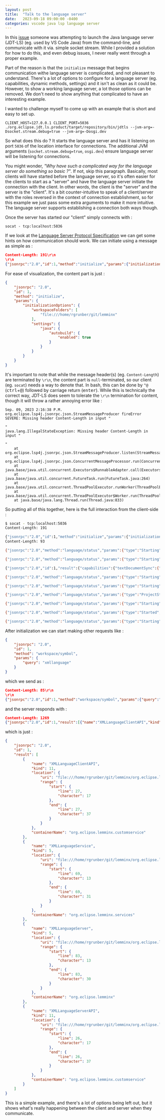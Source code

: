 ```yaml
---
layout: post
title:  "Talk to the language server"
date:   2023-09-18 09:00:00 -0400
categories: vscode java lsp language server
---
```


In this [issue](https://github.com/eclipse/eclipse.jdt.ls/issues/2313) someone was attempting to launch the Java language server (JDT-LS) (eg. used by VS Code Java) from the command-line, and communicate with it via. simple socket stream. While I provided a solution for how to do this, and even debug issues, I never really went through a proper example.

Part of the reason is that the `initialize` message that begins communication withe language server is complicated, and not pleasant to understand. There's a lot of options to configure for a language server (eg. capabilities, dynamic methods, settings) and it isn't as clean as it could be. However, to show a working language server, a lot those options can be removed. We don't need to show anything that complicated to have an interesting example.

I wanted to challenge myself to come up with an example that is short and easy to set up.

```
CLIENT_HOST=127.0.0.1 CLIENT_PORT=5036 ./org.eclipse.jdt.ls.product/target/repository/bin/jdtls --jvm-arg=-Dsocket.stream.debug=true --jvm-arg=-Dosgi.dev
```

So what does this do ? It starts the language server and has it listening on port `5036` of the location interface for connections. The additional JVM arguments (`socket.stream.debug=true`, `osgi.dev`) ensure language server will be listening for connections.

You might wonder, *"Why have such a complicated way for the language server do something so basic ?"*. If not, skip this paragraph. Basically, most clients will have started before the language server, so it's often easier for the clients to start as a "server" and have the language server initiate the connection with the client. In other words, the client is the "server" and the server is the "client". It's a bit counter-intuitive to speak of a client/server with the roles reversed in the context of connection establishment, so for this example we just pass some extra arguments to make it more intuitive. The language server supports establishing a connection both ways though.

Once the server has started our "client" simply connects with :

`socat - tcp:localhost:5036`

If we look at the [Language Server Protocol Specification](https://microsoft.github.io/language-server-protocol/specifications/lsp/3.17/specification/#baseProtocol) we can get some hints on how communication should work. We can initiate using a message as simple as :

```json
Content-Length: 191\r\n
\r\n
{"jsonrpc":"2.0","id":1,"method":"initialize","params":{"initializationOptions":{"workspaceFolders":["file:///home/rgrunber/git/lemminx"],"settings":{"java":{"autobuild":{"enabled":true}}}}}}
```

For ease of visualization, the content part is just :

```json
{
    "jsonrpc": "2.0",
    "id": 1,
    "method": "initialize",
    "params": {
        "initializationOptions": {
            "workspaceFolders": [
                "file:///home/rgrunber/git/lemminx"
            ],
            "settings": {
                "java": {
                    "autobuild": {
                        "enabled": true
                    }
                }
            }
        }
    }
}
```

It's important to note that while the message header(s) (eg. `Content-Length`) are terminated by `\r\n`, the content part is `null`-terminated, so our client (eg. `socat`) needs a way to denote that. In bash, this can be done by `^@` (<kbd>ctrl</kbd>+<kbd>@</kbd>) followed by carriage return (<kbd>enter</kbd>). While this is technically the correct way, JDT-LS does seem to tolerate the `\r\n` termination for content, though it will throw a rather annoying error like :

```
Sep. 09, 2023 2:16:38 P.M. org.eclipse.lsp4j.jsonrpc.json.StreamMessageProducer fireError
SEVERE: Missing header Content-Length in input "

"
java.lang.IllegalStateException: Missing header Content-Length in input "

"
	at org.eclipse.lsp4j.jsonrpc.json.StreamMessageProducer.listen(StreamMessageProducer.java:91)
	at org.eclipse.lsp4j.jsonrpc.json.ConcurrentMessageProcessor.run(ConcurrentMessageProcessor.java:113)
	at java.base/java.util.concurrent.Executors$RunnableAdapter.call(Executors.java:539)
	at java.base/java.util.concurrent.FutureTask.run(FutureTask.java:264)
	at java.base/java.util.concurrent.ThreadPoolExecutor.runWorker(ThreadPoolExecutor.java:1136)
	at java.base/java.util.concurrent.ThreadPoolExecutor$Worker.run(ThreadPoolExecutor.java:635)
	at java.base/java.lang.Thread.run(Thread.java:833)
```

So putting all of this together, here is the full interaction from the client-side :

```bash
$ socat - tcp:localhost:5036
Content-Length: 191

{"jsonrpc":"2.0","id":1,"method":"initialize","params":{"initializationOptions":{"workspaceFolders":["file:///home/rgrunber/git/lemminx"],"settings":{"java":{"autobuild":{"enabled":true}}}}}}^@
Content-Length: 93

{"jsonrpc":"2.0","method":"language/status","params":{"type":"Starting","message":"Init..."}}Content-Length: 118

{"jsonrpc":"2.0","method":"language/status","params":{"type":"Starting","message":"0% Starting Java Language Server"}}Content-Length: 2384

{"jsonrpc":"2.0","id":1,"result":{"capabilities":{"textDocumentSync":{"openClose":true,"change":2,"save":{"includeText":true}},"hoverProvider":true,"completionProvider":{"resolveProvider":true,"triggerCharacters":[".","@","#","*"," "]},"signatureHelpProvider":{"triggerCharacters":["(",","]},"definitionProvider":true,"typeDefinitionProvider":true,"implementationProvider":true,"referencesProvider":true,"documentHighlightProvider":true,"documentSymbolProvider":true,"workspaceSymbolProvider":true,"codeActionProvider":true,"codeLensProvider":{"resolveProvider":true},"documentFormattingProvider":true,"documentRangeFormattingProvider":true,"documentOnTypeFormattingProvider":{"firstTriggerCharacter":";","moreTriggerCharacter":["\n","}"]},"renameProvider":{"prepareProvider":true},"foldingRangeProvider":true,"executeCommandProvider":{"commands":["java.project.import","java.navigate.openTypeHierarchy","java.project.resolveStackTraceLocation","java.edit.handlePasteEvent","java.edit.stringFormatting","java.project.getSettings","java.project.resolveWorkspaceSymbol","java.project.upgradeGradle","java.project.createModuleInfo","java.edit.organizeImports","java.project.refreshDiagnostics","java.project.removeFromSourcePath","java.project.listSourcePaths","java.project.getAll","java.reloadBundles","java.project.isTestFile","java.project.getClasspaths","java.navigate.resolveTypeHierarchy","java.edit.smartSemicolonDetection","java.project.updateSourceAttachment","java.decompile","java.protobuf.generateSources","java.project.resolveSourceAttachment","java.project.addToSourcePath","java.completion.onDidSelect"]},"workspace":{"workspaceFolders":{"supported":true,"changeNotifications":true}},"typeHierarchyProvider":true,"callHierarchyProvider":true,"selectionRangeProvider":true,"semanticTokensProvider":{"legend":{"tokenTypes":["namespace","class","interface","enum","enumMember","type","typeParameter","method","property","variable","parameter","modifier","keyword","annotation","annotationMember","record","recordComponent"],"tokenModifiers":["abstract","static","readonly","deprecated","declaration","documentation","public","private","protected","native","generic","typeArgument","importDeclaration","constructor"]},"range":false,"full":{"delta":false},"documentSelector":[{"language":"java","scheme":"file"},{"language":"java","scheme":"jdt"}]},"inlayHintProvider":true}}}Content-Length: 119

{"jsonrpc":"2.0","method":"language/status","params":{"type":"Starting","message":"30% Starting Java Language Server"}}Content-Length: 162

{"jsonrpc":"2.0","method":"language/status","params":{"type":"Starting","message":"80% Starting Java Language Server - Opening \u0027org.eclipse.lemminx\u0027."}}Content-Length: 93

{"jsonrpc":"2.0","method":"language/status","params":{"type":"ProjectStatus","message":"OK"}}Content-Length: 167

{"jsonrpc":"2.0","method":"language/status","params":{"type":"Starting","message":"100% Starting Java Language Server - Refreshing \u0027/org.eclipse.lemminx\u0027."}}Content-Length: 90

{"jsonrpc":"2.0","method":"language/status","params":{"type":"Started","message":"Ready"}}Content-Length: 167

{"jsonrpc":"2.0","method":"language/status","params":{"type":"Starting","message":"100% Starting Java Language Server - Refreshing \u0027/org.eclipse.lemminx\u0027."}}
```

After initialization we can start making other requests like :

```json
{
    "jsonrpc": "2.0",
    "id": 1,
    "method": "workspace/symbol",
    "params": {
        "query": "xmllanguage"
    }
}
```

which we send as :

```json
Content-Length: 85\r\n
\r\n
{"jsonrpc":"2.0","id":1,"method":"workspace/symbol","params":{"query":"xmllanguage"}}^@
```

and the server responds with :

```json
Content-Length: 1269
{"jsonrpc":"2.0","id":1,"result":[{"name":"XMLLanguageClientAPI","kind":11,"location":{"uri":"file:///home/rgrunber/git/lemminx/org.eclipse.lemminx/src/main/java/org/eclipse/lemminx/customservice/XMLLanguageClientAPI.java","range":{"start":{"line":27,"character":17},"end":{"line":27,"character":37}}},"containerName":"org.eclipse.lemminx.customservice"},{"name":"XMLLanguageService","kind":5,"location":{"uri":"file:///home/rgrunber/git/lemminx/org.eclipse.lemminx/src/main/java/org/eclipse/lemminx/services/XMLLanguageService.java","range":{"start":{"line":69,"character":13},"end":{"line":69,"character":31}}},"containerName":"org.eclipse.lemminx.services"},{"name":"XMLLanguageServer","kind":5,"location":{"uri":"file:///home/rgrunber/git/lemminx/org.eclipse.lemminx/src/main/java/org/eclipse/lemminx/XMLLanguageServer.java","range":{"start":{"line":83,"character":13},"end":{"line":83,"character":30}}},"containerName":"org.eclipse.lemminx"},{"name":"XMLLanguageServerAPI","kind":11,"location":{"uri":"file:///home/rgrunber/git/lemminx/org.eclipse.lemminx/src/main/java/org/eclipse/lemminx/customservice/XMLLanguageServerAPI.java","range":{"start":{"line":26,"character":17},"end":{"line":26,"character":37}}},"containerName":"org.eclipse.lemminx.customservice"}]}
```

which is just :

```json
{
    "jsonrpc": "2.0",
    "id": 1,
    "result": [
        {
            "name": "XMLLanguageClientAPI",
            "kind": 11,
            "location": {
                "uri": "file:///home/rgrunber/git/lemminx/org.eclipse.lemminx/src/main/java/org/eclipse/lemminx/customservice/XMLLanguageClientAPI.java",
                "range": {
                    "start": {
                        "line": 27,
                        "character": 17
                    },
                    "end": {
                        "line": 27,
                        "character": 37
                    }
                }
            },
            "containerName": "org.eclipse.lemminx.customservice"
        },
        {
            "name": "XMLLanguageService",
            "kind": 5,
            "location": {
                "uri": "file:///home/rgrunber/git/lemminx/org.eclipse.lemminx/src/main/java/org/eclipse/lemminx/services/XMLLanguageService.java",
                "range": {
                    "start": {
                        "line": 69,
                        "character": 13
                    },
                    "end": {
                        "line": 69,
                        "character": 31
                    }
                }
            },
            "containerName": "org.eclipse.lemminx.services"
        },
        {
            "name": "XMLLanguageServer",
            "kind": 5,
            "location": {
                "uri": "file:///home/rgrunber/git/lemminx/org.eclipse.lemminx/src/main/java/org/eclipse/lemminx/XMLLanguageServer.java",
                "range": {
                    "start": {
                        "line": 83,
                        "character": 13
                    },
                    "end": {
                        "line": 83,
                        "character": 30
                    }
                }
            },
            "containerName": "org.eclipse.lemminx"
        },
        {
            "name": "XMLLanguageServerAPI",
            "kind": 11,
            "location": {
                "uri": "file:///home/rgrunber/git/lemminx/org.eclipse.lemminx/src/main/java/org/eclipse/lemminx/customservice/XMLLanguageServerAPI.java",
                "range": {
                    "start": {
                        "line": 26,
                        "character": 17
                    },
                    "end": {
                        "line": 26,
                        "character": 37
                    }
                }
            },
            "containerName": "org.eclipse.lemminx.customservice"
        }
    ]
}
```

This is a simple example, and there's a lot of options being left out, but it shows what's really happening between the client and server when they communicate.
